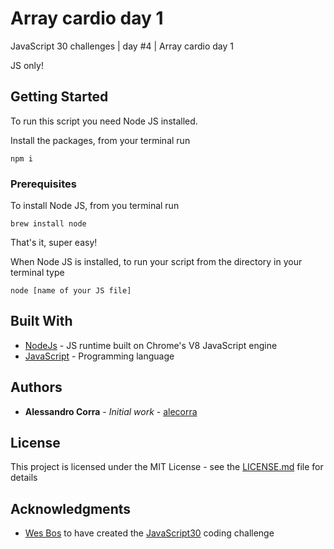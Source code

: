 # Array cardio day 1

JavaScript 30 challenges | day #4 | Array cardio day 1

JS only!

## Getting Started

To run this script you need Node JS installed.

Install the packages, from your terminal run

```
npm i
```

### Prerequisites

To install Node JS, from you terminal run

```
brew install node
```

That's it, super easy!

When Node JS is installed, to run your script from the directory in your terminal type

```
node [name of your JS file]
```

## Built With

- [NodeJs](https://nodejs.org/) - JS runtime built on Chrome's V8 JavaScript engine
- [JavaScript](https://www.javascript.com/) - Programming language

## Authors

- **Alessandro Corra** - _Initial work_ - [alecorra](https://github.com/alecorra)

## License

This project is licensed under the MIT License - see the [LICENSE.md](LICENSE.md) file for details

## Acknowledgments

- [Wes Bos](https://twitter.com/wesbos) to have created the [JavaScript30](https://javascript30.com/) coding challenge
